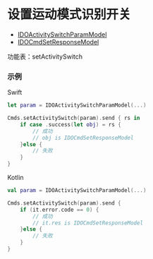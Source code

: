 # 设置运动模式识别开关
* [IDOActivitySwitchParamModel](../model/IDOActivitySwitchParamModel.md)
* [IDOCmdSetResponseModel](../model/IDOCmdSetResponseModel.md)

功能表：setActivitySwitch

### 示例

Swift
```swift
let param = IDOActivitySwitchParamModel(...)

Cmds.setActivitySwitch(param).send { rs in
    if case .success(let obj) = rs {
        // 成功
        // obj is IDOCmdSetResponseModel
    }else {
        // 失败
    }
}
```

Kotlin
```kotlin
val param = IDOActivitySwitchParamModel(...)

Cmds.setActivitySwitch(param).send {
    if (it.error.code == 0) {
        // 成功
        // it.res is IDOCmdSetResponseModel
    }else {
        // 失败
    }
}
```
